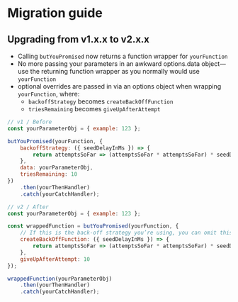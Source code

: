 # Migration guide

## Upgrading from v1.x.x to v2.x.x

- Calling `butYouPromised` now returns a function wrapper for `yourFunction`
- No more passing your parameters in an awkward options.data object—use the returning function wrapper as you normally would use `yourFunction`
- optional overrides are passed in via an options object when wrapping `yourFunction`, where:
	-  `backoffStrategy` becomes `createBackOffFunction`
	- `triesRemaining` becomes `giveUpAfterAttempt`

```js
// v1 / Before
const yourParameterObj = { example: 123 };

butYouPromised(yourFunction, {
	backoffStrategy: ({ seedDelayInMs }) => {
		return attemptsSoFar => (attemptsSoFar * attemptsSoFar) * seedDelayInMs;
	},
	data: yourParameterObj,
	triesRemaining: 10
})
	.then(yourThenHandler)
	.catch(yourCatchHandler);
```
```js
// v2 / After
const yourParameterObj = { example: 123 };

const wrappedFunction = butYouPromised(yourFunction, {
	// If this is the back-off strategy you’re using, you can omit this now as it’s the default :-)
	createBackOffFunction: ({ seedDelayInMs }) => {
		return attemptsSoFar => (attemptsSoFar * attemptsSoFar) * seedDelayInMs;
	},
	giveUpAfterAttempt: 10
});

wrappedFunction(yourParameterObj)
	.then(yourThenHandler)
	.catch(yourCatchHandler);
```
